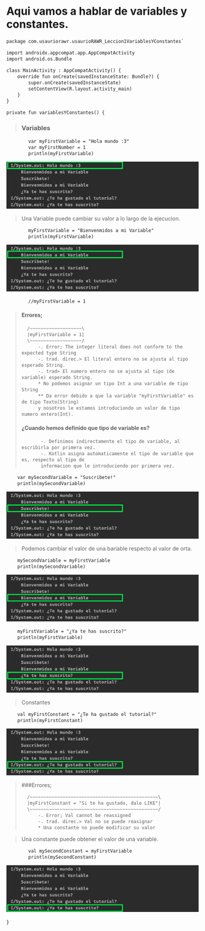 # Aqui vamos a hablar de variables y constantes.

~~~
package com.usauriorawr.usaurioRAWR_Leccion1VariablesYConstantes`
~~~

~~~
import androidx.appcompat.app.AppCompatActivity
import android.os.Bundle
~~~


~~~
class MainActivity : AppCompatActivity() {
    override fun onCreate(savedInstanceState: Bundle?) {
        super.onCreate(savedInstanceState)
        setContentView(R.layout.activity_main)
    }
}
~~~

~~~
private fun variablesYConstantes() {
~~~

> ### Variables

~~~
    	var myFirstVariable = "Hola mundo :3"
    	var myFirstNumber = 1
    	println(myFirstVariable)
~~~
![Run(1) - Lección_1](https://github.com/usaurioRAWR/kotlinDesdeCero/blob/97f115b228da9cd0cf1a78e3d163de57bf84d7f9/Lecci%C3%B3n%201%20-%20Variables%20y%20constantes./000%20-%20Imagenes/:*Run(1)*:%20Lecci%C3%B3n_1_-_Variables_y_constantes._(_usaurioRAWR!_)_app%20.png)

>Una Variable puede cambiar su valor a lo largo de la ejecucion.

~~~
    	myFirstVariable = "Bienvenmidos a mi Variable"
    	println(myFirstVariable)
~~~
![Run(2) - Lección_1](https://github.com/usaurioRAWR/kotlinDesdeCero/blob/97f115b228da9cd0cf1a78e3d163de57bf84d7f9/Lecci%C3%B3n%201%20-%20Variables%20y%20constantes./000%20-%20Imagenes/:*Run(2)*:%20Lecci%C3%B3n_1_-_Variables_y_constantes._(_usaurioRAWR!_)_app%20.png)
~~~
    	//myFirstVariable = 1
~~~


>  #### Errores;
> 
> 		/~~~~~~~~~~~~~~~~~~~\
>		|myFirstVariable = 1|
>		\~~~~~~~~~~~~~~~~~~~/
>			-. Error; The integer literal does not conform to the expected type String
>			-. trad. direc.> El literal entero no se ajusta al tipo esperado String.
>			-. trad> El numero entero no se ajusta al tipo (de variable) esperado String.
>			* No podemos asignar un tipo Int a una variable de tipo String
> 			** Da error debido a que la variable "myFirstVariable" es de tipo Texto(String)
>			y nosotros le estamos introduciondo un valor de tipo numero entero(Int).
>
> #### ¿Cuando hemos definido que tipo de variable es?
>            -. Definimos indirectamente el tipo de variable, al escribirla por primera vez.
>            -. Kotlin asigna automaticamente el tipo de variable que es, respecto al tipo de
>            informacion que le introduciendo por primera vez.

~~~
	var mySecondVariable = "Suscribete!"
	println(mySecondVariable)
~~~

![Run(3) - Lección_1](https://github.com/usaurioRAWR/kotlinDesdeCero/blob/97f115b228da9cd0cf1a78e3d163de57bf84d7f9/Lecci%C3%B3n%201%20-%20Variables%20y%20constantes./000%20-%20Imagenes/:*Run(3)*:%20Lecci%C3%B3n_1_-_Variables_y_constantes._(_usaurioRAWR!_)_app.png)

> Podemos cambiar el valor de una bariable respecto al valor de orta.

~~~
	mySecondVariable = myFirstVariable
	println(mySecondVariable)
~~~

![Run(4) - Lección_1](https://github.com/usaurioRAWR/kotlinDesdeCero/blob/97f115b228da9cd0cf1a78e3d163de57bf84d7f9/Lecci%C3%B3n%201%20-%20Variables%20y%20constantes./000%20-%20Imagenes/:*Run(4)*:%20Lecci%C3%B3n_1_-_Variables_y_constantes._(_usaurioRAWR!_)_app%20.png)

~~~
	myFirstVariable = "¿Ya te has suscrito?"
	println(myFirstVariable)
~~~

![Run(5) - Lección_1](https://github.com/usaurioRAWR/kotlinDesdeCero/blob/97f115b228da9cd0cf1a78e3d163de57bf84d7f9/Lecci%C3%B3n%201%20-%20Variables%20y%20constantes./000%20-%20Imagenes/:*Run(5)*:%20Lecci%C3%B3n_1_-_Variables_y_constantes._(_usaurioRAWR!_)_app%20.png)

> Constantes

~~~
	val myFirstConstant = "¿Te ha gustado el tutorial?"
	println(myFirstConstant)
~~~

![Run(6) - Lección_1](https://github.com/usaurioRAWR/kotlinDesdeCero/blob/97f115b228da9cd0cf1a78e3d163de57bf84d7f9/Lecci%C3%B3n%201%20-%20Variables%20y%20constantes./000%20-%20Imagenes/:*Run(6)*:%20Lecci%C3%B3n_1_-_Variables_y_constantes._(_usaurioRAWR!_)_app%20.png)

> ###Errores;
> 
>		/~~~~~~~~~~~~~~~~~~~~~~~~~~~~~~~~~~~~~~~~~~~~~~~\
>		|myFirstConstant = "Si te ha gustado, dale LIKE"|
>		\~~~~~~~~~~~~~~~~~~~~~~~~~~~~~~~~~~~~~~~~~~~~~~~/
>			-. Error; Val cannot be reassigned
>			-. trad. direc.> Val no se puede reasignar
>  	 		* Una constante no puede modificar su valor

> Una constante puede obtener el valor de una variable.

~~~
    	val mySecondConstant = myFirstVariable
    	println(mySecondConstant)
~~~

![Run(7) - Lección_1](https://github.com/usaurioRAWR/kotlinDesdeCero/blob/97f115b228da9cd0cf1a78e3d163de57bf84d7f9/Lecci%C3%B3n%201%20-%20Variables%20y%20constantes./000%20-%20Imagenes/:*Run(7)*:%20Lecci%C3%B3n_1_-_Variables_y_constantes._(_usaurioRAWR!_)_app%20.png)

`}`




